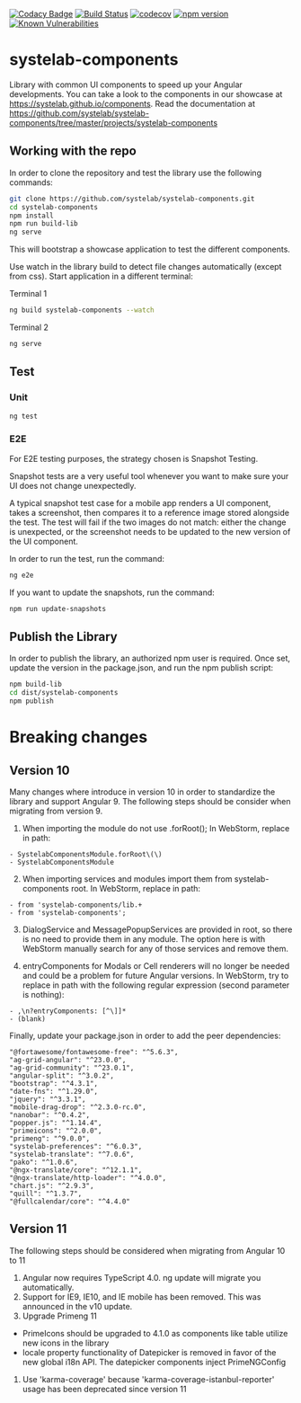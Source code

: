 [![Codacy Badge](https://api.codacy.com/project/badge/Grade/552f28d2a1834de2856f8d6e1ff5bb3a)](https://app.codacy.com/app/alfonsserra/systelab-components?utm_source=github.com&utm_medium=referral&utm_content=systelab/systelab-components&utm_campaign=badger)
[![Build Status](https://travis-ci.org/systelab/systelab-components.svg?branch=master)](https://travis-ci.org/systelab/systelab-components)
[![codecov](https://codecov.io/gh/systelab/systelab-components/branch/master/graph/badge.svg)](https://codecov.io/gh/systelab/systelab-components)
[![npm version](https://badge.fury.io/js/systelab-components.svg)](https://badge.fury.io/js/systelab-components)
[![Known Vulnerabilities](https://snyk.io/test/github/systelab/systelab-components/badge.svg?targetFile=package.json)](https://snyk.io/test/github/systelab/systelab-components?targetFile=package.json)

# systelab-components

Library with common UI components to speed up your Angular developments. You can take a look to the components in our showcase at https://systelab.github.io/components. 
Read the documentation at https://github.com/systelab/systelab-components/tree/master/projects/systelab-components

## Working with the repo

In order to clone the repository and test the library use the following commands:

```bash
git clone https://github.com/systelab/systelab-components.git
cd systelab-components
npm install
npm run build-lib
ng serve
```
This will bootstrap a showcase application to test the different components.


Use watch in the library build to detect file changes automatically (except from css). Start application in a different terminal:

Terminal 1
```bash
ng build systelab-components --watch
```
Terminal 2
```bash
ng serve
```


## Test

### Unit

```bash
ng test
```

### E2E
For E2E testing purposes, the strategy chosen is Snapshot Testing.

Snapshot tests are a very useful tool whenever you want to make sure your UI does not change unexpectedly.

A typical snapshot test case for a mobile app renders a UI component, takes a screenshot, then compares it to a reference image stored alongside the test. The test will fail if the two images do not match: either the change is unexpected, or the screenshot needs to be updated to the new version of the UI component.

In order to run the test, run the command:

```bash
ng e2e
```

If you want to update the snapshots, run the command:

```bash
npm run update-snapshots
```

## Publish the Library

In order to publish the library, an authorized npm user is required. Once set, update the version in the package.json, and run the npm publish script:

```bash
npm build-lib
cd dist/systelab-components
npm publish
```

# Breaking changes

## Version 10
Many changes where introduce in version 10 in order to standardize the library and support Angular 9.
The following steps should be consider when migrating from version 9.

1. When importing the module do not use .forRoot(); In WebStorm, replace in path:
```
- SystelabComponentsModule.forRoot\(\)
- SystelabComponentsModule
```
2. When importing services and modules import them from systelab-components root. In WebStorm, replace in path:
```
- from 'systelab-components/lib.+ 
- from 'systelab-components';
```

3. DialogService and MessagePopupServices are provided in root, so there is no need to provide them in any module. The option here is with WebStorm manually search for any of those services and remove them.


4. entryComponents for Modals or Cell renderers will no longer be needed and could be a problem for future Angular versions. In WebStorm, try to replace in path with the following regular expression (second parameter is nothing):

```
- ,\n?entryComponents: [^\]]*
- (blank)
```

Finally, update your package.json in order to add the peer dependencies:

```
"@fortawesome/fontawesome-free": "^5.6.3",
"ag-grid-angular": "^23.0.0",
"ag-grid-community": "^23.0.1",
"angular-split": "^3.0.2",
"bootstrap": "^4.3.1",
"date-fns": "^1.29.0",
"jquery": "^3.3.1",
"mobile-drag-drop": "^2.3.0-rc.0",
"nanobar": "^0.4.2",
"popper.js": "^1.14.4",
"primeicons": "^2.0.0",
"primeng": "^9.0.0",
"systelab-preferences": "^6.0.3",
"systelab-translate": "^7.0.6",
"pako": "^1.0.6",
"@ngx-translate/core": "^12.1.1",
"@ngx-translate/http-loader": "^4.0.0",
"chart.js": "^2.9.3",
"quill": "^1.3.7",
"@fullcalendar/core": "^4.4.0"
```

## Version 11
The following steps should be considered when migrating from Angular 10 to 11

1. Angular now requires TypeScript 4.0. ng update will migrate you automatically.
1. Support for IE9, IE10, and IE mobile has been removed. This was announced in the v10 update.
1. Upgrade Primeng 11
- PrimeIcons should be upgraded to 4.1.0 as components like table utilize new icons in the library
- locale property functionality of Datepicker is removed in favor of the new global i18n API. The datepicker components inject PrimeNGConfig
1. Use 'karma-coverage' because 'karma-coverage-istanbul-reporter' usage has been deprecated since version 11
